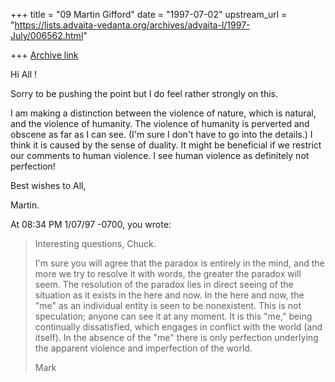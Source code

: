 +++
title = "09 Martin Gifford"
date = "1997-07-02"
upstream_url = "https://lists.advaita-vedanta.org/archives/advaita-l/1997-July/006562.html"

+++
[Archive link](https://lists.advaita-vedanta.org/archives/advaita-l/1997-July/006562.html)

Hi All !

Sorry to be pushing the point but I do feel rather strongly on this.

I am making a distinction between the violence of nature, which is natural,
and the violence of humanity. The violence of humanity is perverted and
obscene as far as I can see. (I'm sure I don't have to go into the details.)
I think it is caused by the sense of duality. It might be beneficial if we
restrict our comments to human violence. I see human violence as definitely
not perfection!

Best wishes to All,

Martin.



At 08:34 PM 1/07/97 -0700, you wrote:
>Interesting questions, Chuck.
>
>I'm sure you will agree that the paradox is entirely in the mind, and the
>more we try to resolve it with words, the greater the paradox will seem.
>The resolution of the paradox lies in direct seeing of the situation as it
>exists in the here and now.  In the here and now, the "me" as an individual
>entity is seen to be nonexistent.  This is not speculation; anyone can see
>it at any moment.  It is this "me," being continually dissatisfied, which
>engages in conflict with the world (and itself).  In the absence of the
>"me" there is only perfection underlying the apparent violence and
>imperfection of the world.
>
>Mark

